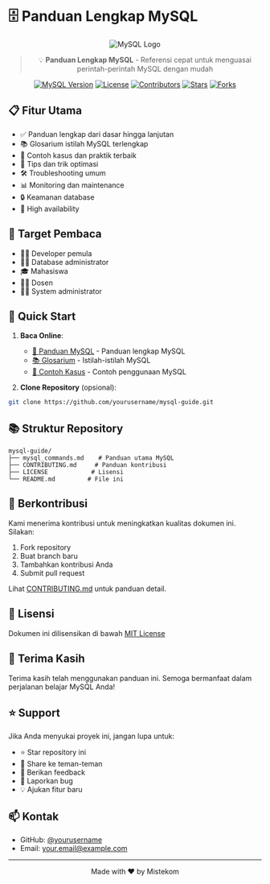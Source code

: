 # 🗄️ Panduan Lengkap MySQL

<div align="center">

![MySQL Logo](https://www.mysql.com/common/logos/logo-mysql-170x115.png)

> 💡 **Panduan Lengkap MySQL** - Referensi cepat untuk menguasai perintah-perintah MySQL dengan mudah

[![MySQL Version](https://img.shields.io/badge/MySQL-8.0-blue)](https://www.mysql.com/)
[![License](https://img.shields.io/badge/License-MIT-green)](LICENSE)
[![Contributors](https://img.shields.io/badge/Contributors-Welcome-orange)](CONTRIBUTING.md)
[![Stars](https://img.shields.io/github/stars/yourusername/mysql-guide?style=social)](https://github.com/yourusername/mysql-guide/stargazers)
[![Forks](https://img.shields.io/github/forks/yourusername/mysql-guide?style=social)](https://github.com/yourusername/mysql-guide/network/members)

</div>

## 📋 Fitur Utama
- ✅ Panduan lengkap dari dasar hingga lanjutan
- 📚 Glosarium istilah MySQL terlengkap
- 🎯 Contoh kasus dan praktik terbaik
- 🔧 Tips dan trik optimasi
- 🛠️ Troubleshooting umum
- 📊 Monitoring dan maintenance
- 🔒 Keamanan database
- 🚀 High availability

## 🎯 Target Pembaca
- 👨‍💻 Developer pemula
- 👩‍💻 Database administrator
- 🎓 Mahasiswa
- 👨‍🏫 Dosen
- 👨‍🔧 System administrator

## 🚀 Quick Start
1. **Baca Online**: 
   - [📖 Panduan MySQL](mysql_commands.md) - Panduan lengkap MySQL
   - [📚 Glosarium](mysql_commands.md#-22-glosarium-istilah-mysql) - Istilah-istilah MySQL
   - [🎯 Contoh Kasus](mysql_commands.md#-contoh-kasus-sederhana) - Contoh penggunaan MySQL

2. **Clone Repository** (opsional):
```bash
git clone https://github.com/yourusername/mysql-guide.git
```

## 📚 Struktur Repository
```
mysql-guide/
├── mysql_commands.md    # Panduan utama MySQL
├── CONTRIBUTING.md     # Panduan kontribusi
├── LICENSE            # Lisensi
└── README.md         # File ini
```

## 🤝 Berkontribusi
Kami menerima kontribusi untuk meningkatkan kualitas dokumen ini. Silakan:
1. Fork repository
2. Buat branch baru
3. Tambahkan kontribusi Anda
4. Submit pull request

Lihat [CONTRIBUTING.md](CONTRIBUTING.md) untuk panduan detail.

## 📝 Lisensi
Dokumen ini dilisensikan di bawah [MIT License](LICENSE)

## 🙏 Terima Kasih
Terima kasih telah menggunakan panduan ini. Semoga bermanfaat dalam perjalanan belajar MySQL Anda!

## ⭐ Support
Jika Anda menyukai proyek ini, jangan lupa untuk:
- ⭐ Star repository ini
- 👥 Share ke teman-teman
- 💬 Berikan feedback
- 🐛 Laporkan bug
- 💡 Ajukan fitur baru

## 📫 Kontak
- GitHub: [@yourusername](https://github.com/yourusername)
- Email: your.email@example.com

---

<div align="center">
Made with ❤️ by Mistekom
</div> 
